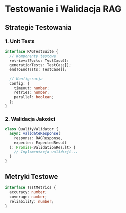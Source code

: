 # Testowanie i Walidacja RAG

## Strategie Testowania

### 1. Unit Tests
```typescript
interface RAGTestSuite {
  // Komponenty testowe
  retrievalTests: TestCase[];
  generationTests: TestCase[];
  endToEndTests: TestCase[];
  
  // Konfiguracja
  config: {
    timeout: number;
    retries: number;
    parallel: boolean;
  };
}
```

### 2. Walidacja Jakości
```typescript
class QualityValidator {
  async validateResponse(
    response: RAGResponse,
    expected: ExpectedResult
  ): Promise<ValidationResult> {
    // Implementacja walidacji...
  }
}
```

## Metryki Testowe
```typescript
interface TestMetrics {
  accuracy: number;
  coverage: number;
  reliability: number;
}
``` 